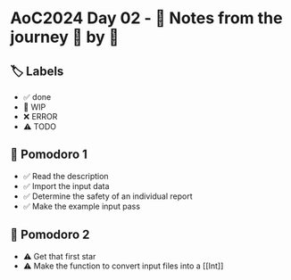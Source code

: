 # AoC2024 Day 02 - 📝 Notes from the journey 🍅 by 🍅

## 🏷️ Labels

- ✅ done
- 🚧 WIP
- ❌ ERROR
- ⚠️ TODO

## 🍅 Pomodoro 1
- ✅ Read the description
- ✅ Import the input data
- ✅ Determine the safety of an individual report
- ✅ Make the example input pass

## 🍅 Pomodoro 2
- ⚠️ Get that first star
- ⚠️ Make the function to convert input files into a [[Int]]
